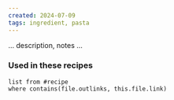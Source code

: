 ```yaml
---
created: 2024-07-09
tags: ingredient, pasta
---
```



… description, notes …

### Used in these recipes

```dataview
list from #recipe
where contains(file.outlinks, this.file.link)
```